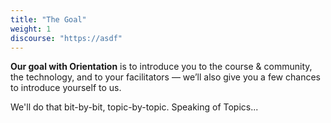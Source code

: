 ```yaml
---
title: "The Goal"
weight: 1
discourse: "https://asdf"
---
```


**Our goal with Orientation** is to introduce you to the course & community, the technology, and to your facilitators — we’ll also give you a few chances to introduce yourself to us.

We'll do that bit-by-bit, topic-by-topic. Speaking of Topics...
